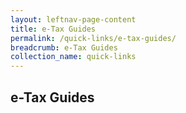 ```yaml
---
layout: leftnav-page-content
title: e-Tax Guides
permalink: /quick-links/e-tax-guides/
breadcrumb: e-Tax Guides
collection_name: quick-links
---
```


## e-Tax Guides

